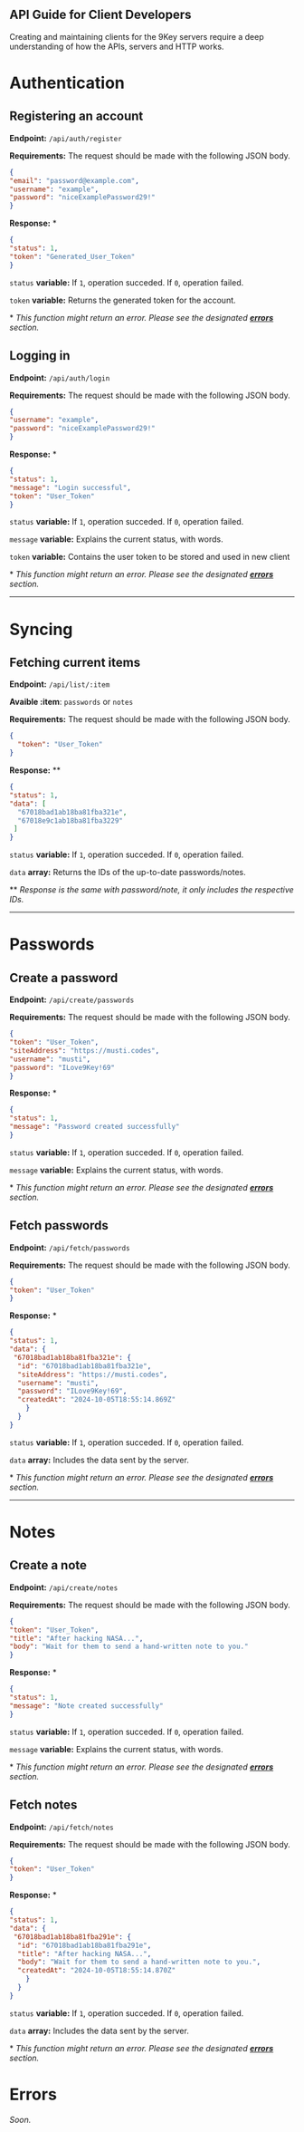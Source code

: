 ## API Guide for Client Developers

Creating and maintaining clients for the 9Key servers require a deep understanding of how the APIs, servers and HTTP works.

# Authentication

## Registering an account

**Endpoint:** `/api/auth/register`

**Requirements:** The request should be made with the following JSON body.
```json
{
"email": "password@example.com",
"username": "example",
"password": "niceExamplePassword29!"
}
```

**Response:** *
```json
{
"status": 1,
"token": "Generated_User_Token"
}
```

`status` **variable:** If `1`, operation succeded. If `0`, operation failed.

`token` **variable:** Returns the generated token for the account.

\* *This function might return an error. Please see the designated **[errors](#errors)** section.*

## Logging in

**Endpoint:** `/api/auth/login`

**Requirements:** The request should be made with the following JSON body.
```json
{
"username": "example",
"password": "niceExamplePassword29!"
}
```

**Response:** *
```json
{
"status": 1,
"message": "Login successful",
"token": "User_Token"
}
```

`status` **variable:** If `1`, operation succeded. If `0`, operation failed.

`message` **variable:** Explains the current status, with words.

`token` **variable:** Contains the user token to be stored and used in new client

\* *This function might return an error. Please see the designated **[errors](#errors)** section.*
_____

# Syncing 

## Fetching current items

**Endpoint:** `/api/list/:item`

**Avaible :item**: `passwords` or `notes`

**Requirements:** The request should be made with the following JSON body.
```json
{
  "token": "User_Token"
}
```

**Response:** **
```json
{
"status": 1,
"data": [
  "67018bad1ab18ba81fba321e",
  "67018e9c1ab18ba81fba3229"
 ]
}
```

`status` **variable:** If `1`, operation succeded. If `0`, operation failed.

`data` **array:** Returns the IDs of the up-to-date passwords/notes.

** *Response is the same with password/note, it only includes the respective IDs.*
_____

# Passwords

## Create a password

**Endpoint:** `/api/create/passwords`

**Requirements:** The request should be made with the following JSON body.

```json
{
"token": "User_Token",
"siteAddress": "https://musti.codes",
"username": "musti",
"password": "ILove9Key!69"
}
```
**Response:** *
```json
{
"status": 1,
"message": "Password created successfully"
}
```

`status` **variable:** If `1`, operation succeded. If `0`, operation failed.

`message` **variable:** Explains the current status, with words.

\* *This function might return an error. Please see the designated **[errors](#errors)** section.*

## Fetch passwords

**Endpoint:** `/api/fetch/passwords`

**Requirements:** The request should be made with the following JSON body.

```json
{
"token": "User_Token"
}
```
**Response:** *
```json
{
"status": 1,
"data": {
 "67018bad1ab18ba81fba321e": {
  "id": "67018bad1ab18ba81fba321e",
  "siteAddress": "https://musti.codes",
  "username": "musti",
  "password": "ILove9Key!69",
  "createdAt": "2024-10-05T18:55:14.869Z"
    }
  }
}
```

`status` **variable:** If `1`, operation succeded. If `0`, operation failed.

`data` **array:** Includes the data sent by the server. 

\* *This function might return an error. Please see the designated **[errors](#errors)** section.*
_____

# Notes
## Create a note

**Endpoint:** `/api/create/notes`

**Requirements:** The request should be made with the following JSON body.

```json
{
"token": "User_Token",
"title": "After hacking NASA...",
"body": "Wait for them to send a hand-written note to you."
}
```
**Response:** *
```json
{
"status": 1,
"message": "Note created successfully"
}
```

`status` **variable:** If `1`, operation succeded. If `0`, operation failed.

`message` **variable:** Explains the current status, with words.

\* *This function might return an error. Please see the designated **[errors](#errors)** section.*

## Fetch notes

**Endpoint:** `/api/fetch/notes`

**Requirements:** The request should be made with the following JSON body.

```json
{
"token": "User_Token"
}
```
**Response:** *
```json
{
"status": 1,
"data": {
 "67018bad1ab18ba81fba291e": {
  "id": "67018bad1ab18ba81fba291e",
  "title": "After hacking NASA...",
  "body": "Wait for them to send a hand-written note to you.",
  "createdAt": "2024-10-05T18:55:14.870Z"
    }
  }
}
```

`status` **variable:** If `1`, operation succeded. If `0`, operation failed.

`data` **array:** Includes the data sent by the server.

\* *This function might return an error. Please see the designated **[errors](#errors)** section.*

# Errors

*Soon.*
